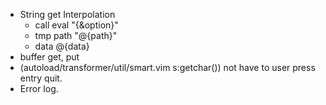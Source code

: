 * String get Interpolation
    * call eval "{&option}"
    * tmp path "@{path}"
    * data @{data}
* buffer get, put
* (autoload/transformer/util/smart.vim s:getchar()) not have to user press entry quit.
* Error log.
